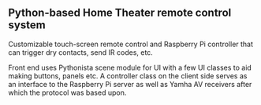 ## Python-based Home Theater remote control system

Customizable touch-screen remote control and Raspberry Pi controller that can trigger dry contacts, send IR codes, etc. 

Front end uses Pythonista scene module for UI with a few UI classes to aid making buttons, panels etc.  A controller class on the client side serves as an interface to the Raspberry Pi server as well as Yamha AV receivers after which the protocol was based upon.
